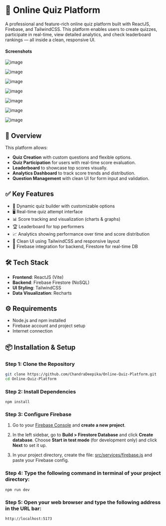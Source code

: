 # 🧠 Online Quiz Platform

A professional and feature-rich online quiz platform built with ReactJS, Firebase, and TailwindCSS. This platform enables users to create quizzes, participate in real-time, view detailed analytics, and check leaderboard rankings — all inside a clean, responsive UI.

#### Screenshots
![image](https://github.com/user-attachments/assets/d77a20a1-8fa0-46c1-acf0-91f0cfe67627)

![image](https://github.com/user-attachments/assets/11f83f3c-002a-411d-82fd-c4ec83ba1a69)

![image](https://github.com/user-attachments/assets/f4528e08-f058-4fd7-897b-0505d4a96d7e)

![image](https://github.com/user-attachments/assets/e63e326a-4cfc-42cd-8b3a-03933e9d1fe9)

![image](https://github.com/user-attachments/assets/2e7325b1-eac1-4efc-9f9a-1484ed448f66)

![image](https://github.com/user-attachments/assets/58a62917-6a24-4584-96fe-68837d4fe46e)

![image](https://github.com/user-attachments/assets/899cbd5e-ec85-4f09-b53c-9a7eb82dbf63)


## 🚀 Overview

This platform allows:
- **Quiz Creation** with custom questions and flexible options.
- **Quiz Participation** for users with real-time score evaluation.
- **Leaderboard** to showcase top scores visually.
- **Analytics Dashboard** to track score trends and distribution.
- **Question Management** with clean UI for form input and validation.

## ✅ Key Features

- 🧩 Dynamic quiz builder with customizable options
- 🖥️ Real-time quiz attempt interface
- 📊 Score tracking and visualization (charts & graphs)
- 🏆 Leaderboard for top performers
- 📈 Analytics showing performance over time and score distribution
- 🎯 Clean UI using TailwindCSS and responsive layout
- 🔐 Firebase integration for backend, Firestore for real-time DB

## 🛠 Tech Stack

- **Frontend**: ReactJS (Vite)
- **Backend**: Firebase Firestore (NoSQL)
- **UI Styling**: TailwindCSS
- **Data Visualization**: Recharts

## ⚙️ Requirements

- Node.js and npm installed
- Firebase account and project setup
- Internet connection

## 📦 Installation & Setup

### Step 1: Clone the Repository

```bash
git clone https://github.com/ChandraDeepika/Online-Quiz-Platform.git
cd Online-Quiz-Platform
```
### Step 2: Install Dependencies
```
npm install
```
### Step 3: Configure Firebase

1. Go to your [Firebase Console](https://console.firebase.google.com/) and **create a new project**.

2. In the left sidebar, go to **Build > Firestore Database** and click **Create database**. Choose **Start in test mode** (for development only) and click **Next** to set it up.

3. In your project directory, create the file: <u>src/services/firebase.js</u> and paste your Firebase config.

### Step 4: Type the following command in terminal of your project directory:
```
npm run dev
```
### Step 5: Open your web browser and type the following address in the URL bar:
```
http://localhost:5173
```
